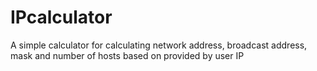 # IPcalculator
A simple calculator for calculating network address, broadcast address, mask and number of hosts based on provided by user IP 
